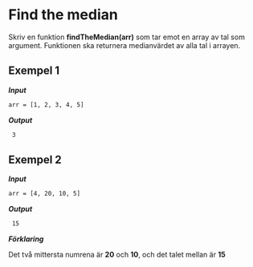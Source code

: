 # Find the median

Skriv en funktion **findTheMedian(arr)** som tar emot en array av tal som argument. Funktionen ska returnera medianvärdet av alla tal i arrayen.

## Exempel 1

**_Input_**

```bash
arr = [1, 2, 3, 4, 5]
```

**_Output_**

```bash
 3
```

## Exempel 2

**_Input_**

```bash
arr = [4, 20, 10, 5]
```

**_Output_**

```bash
 15
```

**_Förklaring_**

Det två mittersta numrena är **20** och **10**, och det talet mellan är **15**
